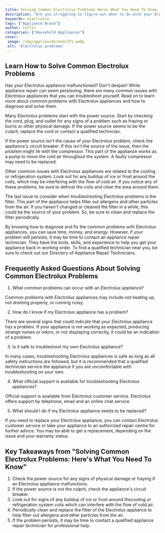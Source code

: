 ```yaml
---
title: Solving Common Electrolux Problems Heres What You Need To Know
description: "Are you struggling to figure out what to do with your Electrolux appliance issue Weve got the answers In this blog post discover the common Electrolux problems and learn what you need to do to get back on track"
keywords: electrolux
tags: ["Appliance Brand"]
author: Curtis
categories: ["Household Appliances"]
cover: 
 image: /img/appliancebrand/371.webp
 alt: 'Electrolux problems'
---
```

## Learn How to Solve Common Electrolux Problems 
Has your Electrolux appliance malfunctioned? Don't despair! While appliance repair can seem perplexing, there are many common issues with Electrolux appliances that you can troubleshoot yourself. Read on to learn more about common problems with Electrolux appliances and how to diagnose and solve them. 

Many Electrolux problems start with the power source. Start by checking the cord, plug, and outlet for any signs of a problem such as fraying or burns or other physical damage. If the power source seems to be the culprit, replace the cord or contact a qualified technician.

If the power source isn't the cause of your Electrolux problem, check the appliance's circuit breaker. If this isn't the source of the issue, then the problem might lie with the compressor. This part of the appliance works as a pump to move the cold air throughout the system. A faulty compressor may need to be replaced. 

Other common issues with Electrolux appliances are related to the cooling or refrigeration system. Look out for any buildup of ice or frost around the coils, which may be interfering with the flow of cold air. If you notice any of these problems, be sure to defrost the coils and clear the area around them. 

The last issue to consider when troubleshooting Electrolux problems is the filter. This part of the appliance helps filter out allergens and other particles from the air. If you haven't changed or cleaned the filter in a while, this could be the source of your problem. So, be sure to clean and replace the filter periodically. 

By knowing how to diagnose and fix the common problems with Electrolux appliances, you can save time, money, and energy. However, if your problem still persists, it may be time to contact an appliance repair technician. They have the tools, skills, and experience to help you get your appliance back in working order. To find a qualified technician near you, be sure to check out our Directory of Appliance Repair Technicians.

## Frequently Asked Questions About Solving Common Electrolux Problems

1. What common problems can occur with an Electrolux appliance?

Common problems with Electrolux appliances may include not heating up, not draining properly, or running noisy. 

2. How do I know if my Electrolux appliance has a problem?

There are several signs that could indicate that your Electrolux appliance has a problem. If your appliance is not working as expected, producing strange noises or odors, or not displaying correctly, it could be an indication of a problem. 

3. Is it safe to troubleshoot my own Electrolux appliance?

In many cases, troubleshooting Electrolux appliances is safe as long as all safety instructions are followed, but it is recommended that a qualified technician service the appliance if you are uncomfortable with troubleshooting on your own.

4. What official support is available for troubleshooting Electrolux appliances?

Official support is available from Electrolux customer service. Electrolux offers support by telephone, email and an online chat service.

5. What should I do if my Electrolux appliance needs to be replaced?

If you need to replace your Electrolux appliance, you can contact Electrolux customer service or take your appliance to an authorized repair centre for further advice. You may be able to get a replacement, depending on the issue and your warranty status.

## Key Takeaways from "Solving Common Electrolux Problems: Here's What You Need To Know"
1. Check the power source for any signs of physical damage or fraying if an Electrolux appliance malfunctions.
2. If the power source is not the culprit, check the appliance's circuit breaker.
3. Look out for signs of any buildup of ice or frost around thecooling or refrigeration system coils which can interfere with the flow of cold air.
4. Periodically clean and replace the filter of the Electrolux appliance to help filter out allergens and other particles from the air.
5. If the problem persists, it may be time to contact a qualified appliance repair technician for professional help.
